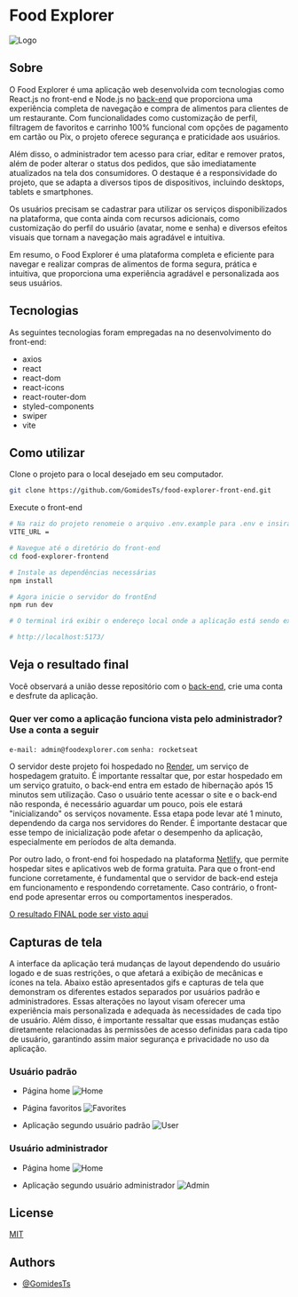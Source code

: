 # Food Explorer

![Logo](https://raw.githubusercontent.com/GomidesTs/food-explorer-back-end/17c651de31265dcc961c11b01d309fbd9bfa14b8/.github/logo.svg)

## Sobre

O Food Explorer é uma aplicação web desenvolvida com tecnologias como React.js no front-end e Node.js no [back-end](https://github.com/GomidesTs/food-explorer-back-end) que proporciona uma experiência completa de navegação e compra de alimentos para clientes de um restaurante. Com funcionalidades como customização de perfil, filtragem de favoritos e carrinho 100% funcional com opções de pagamento em cartão ou Pix, o projeto oferece segurança e praticidade aos usuários.

Além disso, o administrador tem acesso para criar, editar e remover pratos, além de poder alterar o status dos pedidos, que são imediatamente atualizados na tela dos consumidores. O destaque é a responsividade do projeto, que se adapta a diversos tipos de dispositivos, incluindo desktops, tablets e smartphones.

Os usuários precisam se cadastrar para utilizar os serviços disponibilizados na plataforma, que conta ainda com recursos adicionais, como customização do perfil do usuário (avatar, nome e senha) e diversos efeitos visuais que tornam a navegação mais agradável e intuitiva.

Em resumo, o Food Explorer é uma plataforma completa e eficiente para navegar e realizar compras de alimentos de forma segura, prática e intuitiva, que proporciona uma experiência agradável e personalizada aos seus usuários.

## Tecnologias

As seguintes tecnologias foram empregadas na no desenvolvimento do front-end:

- axios
- react
- react-dom
- react-icons
- react-router-dom
- styled-components
- swiper
- vite

## Como utilizar

Clone o projeto para o local desejado em seu computador.

```bash
git clone https://github.com/GomidesTs/food-explorer-front-end.git
```

Execute o front-end

```bash
# Na raiz do projeto renomeie o arquivo .env.example para .env e insira a vite url
VITE_URL =

# Navegue até o diretório do front-end
cd food-explorer-frontend

# Instale as dependências necessárias
npm install

# Agora inicie o servidor do frontEnd
npm run dev

# O terminal irá exibir o endereço local onde a aplicação está sendo executada. Basta digitar o mesmo endereço em seu navegador preferido. O endereço usado na criação do projeto foi este:

# http://localhost:5173/
```

## Veja o resultado final

Você observará a união desse repositório com o [back-end](https://github.com/GomidesTs/food-explorer-back-end), crie uma conta e desfrute da aplicação.

### Quer ver como a aplicação funciona vista pelo administrador? Use a conta a seguir

  `e-mail: admin@foodexplorer.com`  `senha: rocketseat`

O servidor deste projeto foi hospedado no [Render](https://render.com/), um serviço de hospedagem gratuito. É importante ressaltar que, por estar hospedado em um serviço gratuito, o back-end entra em estado de hibernação após 15 minutos sem utilização. Caso o usuário tente acessar o site e o back-end não responda, é necessário aguardar um pouco, pois ele estará "inicializando" os serviços novamente. Essa etapa pode levar até 1 minuto, dependendo da carga nos servidores do Render. É importante destacar que esse tempo de inicialização pode afetar o desempenho da aplicação, especialmente em períodos de alta demanda.

Por outro lado, o front-end foi hospedado na plataforma [Netlify](https://www.netlify.com/), que permite hospedar sites e aplicativos web de forma gratuita. Para que o front-end funcione corretamente, é fundamental que o servidor de back-end esteja em funcionamento e respondendo corretamente. Caso contrário, o front-end pode apresentar erros ou comportamentos inesperados.

[O resultado FINAL pode ser visto aqui](https://delicate-belekoy-60cb5c.netlify.app/)

## Capturas de tela

A interface da aplicação terá mudanças de layout dependendo do usuário logado e de suas restrições, o que afetará a exibição de mecânicas e ícones na tela. Abaixo estão apresentados gifs e capturas de tela que demonstram os diferentes estados separados por usuários padrão e administradores. Essas alterações no layout visam oferecer uma experiência mais personalizada e adequada às necessidades de cada tipo de usuário. Além disso, é importante ressaltar que essas mudanças estão diretamente relacionadas às permissões de acesso definidas para cada tipo de usuário, garantindo assim maior segurança e privacidade no uso da aplicação.

### Usuário padrão

- Página home
![Home](https://github.com/GomidesTs/-food-explorer-front-end/blob/main/.github/home%20user.png?raw=true)

- Página favoritos
![Favorites](https://github.com/GomidesTs/-food-explorer-front-end/blob/main/.github/favoritos.png?raw=true)

- Aplicação segundo usuário padrão
![User](https://github.com/GomidesTs/-food-explorer-front-end/blob/main/.github/gifUser.gif?raw=true)

### Usuário administrador

- Página home
![Home](https://github.com/GomidesTs/-food-explorer-front-end/blob/main/.github/homeAdin.png?raw=true)

- Aplicação segundo usuário administrador
![Admin](https://github.com/GomidesTs/-food-explorer-front-end/blob/main/.github/gitAdmin.gif?raw=true)

## License

[MIT](https://choosealicense.com/licenses/mit/)

## Authors

- [@GomidesTs](https://github.com/GomidesTs)
